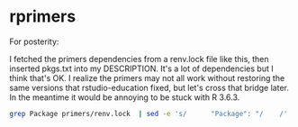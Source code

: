 # rprimers


For posterity:

I fetched the primers dependencies from a renv.lock file like this,
then inserted pkgs.txt into my DESCRIPTION. It's a lot of dependencies
but I think that's OK. I realize the primers may not all work without
restoring the same versions that rstudio-education fixed, but let's
cross that bridge later. In the meantime it would be annoying to be
stuck with R 3.6.3.


```bash
grep Package primers/renv.lock  | sed -e 's/      "Package": "/    /' | sed -e 's/",/,/' | uniq | sort > pkgs.txt 
```

